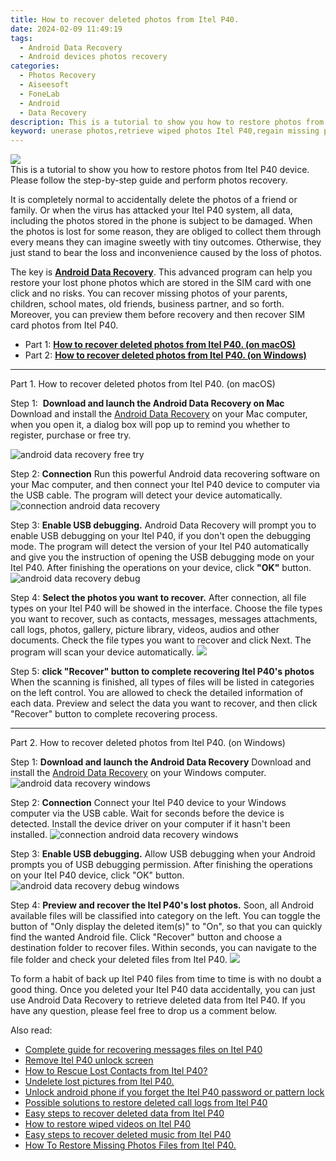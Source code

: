 ```yaml
---
title: How to recover deleted photos from Itel P40.
date: 2024-02-09 11:49:19
tags: 
  - Android Data Recovery
  - Android devices photos recovery
categories: 
  - Photos Recovery
  - Aiseesoft
  - FoneLab
  - Android
  - Data Recovery
description: This is a tutorial to show you how to restore photos from Itel P40 device. Please follow the step-by-step guide and perform photos recovery.
keyword: unerase photos,retrieve wiped photos Itel P40,regain missing photos,Itel P40 photos recovery,save erased photos from Itel P40,recover lost photos from Itel P40,Itel P40 reset but recover photos,Itel P40 deleted photos,how do i recover photos on Itel P40,Itel P40 photos recovery software,my photos deleted from Itel P40 how to undo photos,Itel P40 photos disappeared
---
```


<img src="https://img0mobiles.techidaily.com/images/best-assets/devices/itel/itel-p40/3.jpg" class="atpl-imgstyle"  />

<div class="atpl-content atpl-for-fonelab-android recover-photos">

<div class="atpl-post-description-part-1">
This is a tutorial to show you how to restore photos from Itel P40 device. Please follow the step-by-step guide and perform photos recovery.
</div>



<div class="atpl-post-description-part-2">
<div class="tpl-content-sub-paragraph-normal">
  <p>
    It is completely normal to accidentally delete the photos of a friend or family. Or when the virus has attacked your Itel P40 system, all data, including the photos stored in the phone is subject to be damaged. When the photos is lost for some reason, they are obliged to collect them through every means they can imagine sweetly with tiny outcomes. Otherwise, they just stand to bear the loss and inconvenience caused by the loss of photos.
  </p>
</div>
</div>

<div class="atpl-post-description-part-3">
<div class="tpl-content-sub-paragraph-normal">
    <p>
        The key is <a href="https://tools.techidaily.com/aiseesoft-android-data-recovery/" target="_blank" rel="noopener"><strong>Android Data Recovery</strong></a>. This advanced program can help you restore your lost phone photos which are stored in the SIM card with one click and no risks. You can recover missing photos of your parents, children, school mates, old friends, business partner, and so forth. Moreover, you can preview them before recovery and then recover SIM card photos from Itel P40.
    </p>
</div>
</div>

<ul>
  <li>Part 1: <strong><a href="#p1"> How to recover deleted photos from Itel P40.  (on macOS)</a></strong></li>
  <li>Part 2: <strong><a href="#p2"> How to recover deleted photos from Itel P40.  (on Windows)</a></strong></li>
</ul>




<!-- Part 1 -->
<a id="p1" name="p1" ></a><hr>

<div>
  <span class="atpl-step-part-style">Part 1. How to recover deleted photos from Itel P40. (on macOS)</span>
</div>  

<span class="atpl-stepstyle-a"><span>Step 1: </span></span> <strong>Download and launch the Android Data Recovery on Mac</strong>
Download and install the <a href="https://tools.techidaily.com/aiseesoft-android-data-recovery/" target="_blank" rel="noopener">Android Data Recovery</a> on your Mac computer, when you open it, a dialog box will pop up to remind you whether to register, purchase or free try.

<img src="https://tools.techidaily.com/images/apps/aiseesoft/android-data-recovery/mac-free-try.png" class="atpl-imgstyle" alt="android data recovery free try" />

<span class="atpl-stepstyle-a"><span>Step 2: </span></span> <strong>Connection</strong>
Run this powerful Android data recovering software on your Mac computer, and then connect your Itel P40 device to computer via the USB cable. The program will detect your device automatically.
<img src="https://tools.techidaily.com/images/apps/aiseesoft/android-data-recovery/mac-connection-interface.jpg" class="atpl-imgstyle" alt="connection android data recovery" />

<span class="atpl-stepstyle-a"><span>Step 3: </span></span> <strong>Enable USB debugging.</strong>
Android Data Recovery will prompt you to enable USB debugging on your Itel P40, if you don't open the debugging mode. The program will detect the version of your Itel P40 automatically and give you the instruction of opening the USB debugging mode on your Itel P40. After finishing the operations on your device, click <strong>"OK"</strong> button.
<img src="https://tools.techidaily.com/images/apps/aiseesoft/android-data-recovery/mac-android-usb-debug.jpg"  class="atpl-imgstyle" alt="android data recovery debug" />

<span class="atpl-stepstyle-a"><span>Step 4: </span></span> <strong>Select the photos you want to recover.</strong>
After connection, all file types on your Itel P40 will be showed in the interface. Choose the file types you want to recover, such as contacts, messages, messages attachments, call logs, photos, gallery, picture library, videos, audios and other documents. Check the file types you want to recover and click Next. The program will scan your device automatically.
<img src="https://tools.techidaily.com/images/apps/aiseesoft/android-data-recovery/mac-choose-type-photos.jpg" class="atpl-imgstyle"  />

<span class="atpl-stepstyle-a"><span>Step 5: </span></span> <strong>click "Recover" button to  complete recovering Itel P40's photos</strong>
When the scanning is finished, all types of files will be listed in categories on the left control. You are allowed to check the detailed information of each data. Preview and select the data you want to recover, and then click "Recover" button to complete recovering process.


<a id="p2" name="p2"></a><hr>

<!-- Part 2 -->
<div>
  <span class="atpl-step-part-style">Part 2. How to recover deleted photos from Itel P40. (on Windows)</span>
</div>

<span class="atpl-stepstyle-a"><span>Step 1: </span></span> <strong>Download and launch the Android Data Recovery</strong>
Download and install the <a href="https://tools.techidaily.com/aiseesoft-android-data-recovery/" target="_blank" rel="noopener">Android Data Recovery</a> on your Windows computer.
<img src="https://tools.techidaily.com/images/apps/aiseesoft/android-data-recovery/win-start-interface.png"  class="atpl-imgstyle" alt="android data recovery windows" />

<span class="atpl-stepstyle-a"><span>Step 2: </span></span> <strong>Connection</strong>
Connect your Itel P40 device to your Windows computer via the USB cable. Wait for seconds before the device is detected. Install the device driver on your computer if it hasn't been installed.
<img src="https://tools.techidaily.com/images/apps/aiseesoft/android-data-recovery/win-connection-interface.png" class="atpl-imgstyle" alt="connection android data recovery windows" />

<span class="atpl-stepstyle-a"><span>Step 3: </span></span> <strong>Enable USB debugging.</strong>
Allow USB debugging when your Android prompts you of USB debugging permission. After finishing the operations on your Itel P40 device, click "OK" button.
<img src="https://tools.techidaily.com/images/apps/aiseesoft/android-data-recovery/win-android-usb-debug.png" class="atpl-imgstyle" alt="android data recovery debug windows" />

<span class="atpl-stepstyle-a"><span>Step 4: </span></span> <strong>Preview and recover the Itel P40's lost photos.</strong>
Soon, all Android available files will be classified into category on the left. You can toggle the button of "Only display the deleted item(s)" to "On", so that you can quickly find the wanted Android file. Click "Recover" button and choose a destination folder to recover files. Within seconds, you can navigate to the file folder and check your deleted files from Itel P40.
<img src="https://tools.techidaily.com/images/apps/aiseesoft/android-data-recovery/win-recover-photos.png" class="atpl-imgstyle"  />

<div class="atpl-post-description-part-4">
<div class="tpl-content-sub-paragraph-normal">
  <p>
    To form a habit of back up Itel P40 files from time to time is with no doubt a good thing. Once you deleted your Itel P40 data accidentally, you can just use Android Data Recovery to retrieve deleted data from Itel P40. If you have any question, please feel free to drop us a comment below.
  </p>
</div>
</div>

<ins class="adsbygoogle"
     style="display:block"
     data-ad-client="ca-pub-7571918770474297"
     data-ad-slot="8358498916"
     data-ad-format="auto"
     data-full-width-responsive="true"></ins>

<span class="atpl-alsoreadstyle">Also read:</span>
<div><ul>
<li><a href="/complete-guide-for-recovering-messages-files-on-itel-p40-by-fonelab-android-recover-messages/" target="_blank" rel="noopener"><u>Complete guide for recovering messages files on Itel P40</u></a></li>
<li><a href="/remove-itel-p40-unlock-screen-by-drfone-android-unlock-android-unlock/" target="_blank" rel="noopener"><u>Remove Itel P40 unlock screen</u></a></li>
<li><a href="/how-to-rescue-lost-contacts-from-itel-p40-by-fonelab-android-recover-contacts/" target="_blank" rel="noopener"><u>How to Rescue Lost Contacts from Itel P40?</u></a></li>
<li><a href="/undelete-lost-pictures-from-itel-p40-by-fonelab-android-recover-pictures/" target="_blank" rel="noopener"><u>Undelete lost pictures from Itel P40.</u></a></li>
<li><a href="/unlock-android-phone-if-you-forget-the-itel-p40-password-or-pattern-lock-by-drfone-android-unlock-android-unlock/" target="_blank" rel="noopener"><u>Unlock android phone if you forget the Itel P40 password or pattern lock</u></a></li>
<li><a href="/possible-solutions-to-restore-deleted-call-logs-from-itel-p40-by-fonelab-android-recover-call-logs/" target="_blank" rel="noopener"><u>Possible solutions to restore deleted call logs from Itel P40</u></a></li>
<li><a href="/easy-steps-to-recover-deleted-data-from-itel-p40-by-fonelab-android-recover-data/" target="_blank" rel="noopener"><u>Easy steps to recover deleted data from Itel P40</u></a></li>
<li><a href="/how-to-restore-wiped-videos-on-itel-p40-by-fonelab-android-recover-video/" target="_blank" rel="noopener"><u>How to restore wiped videos on Itel P40</u></a></li>
<li><a href="/easy-steps-to-recover-deleted-music-from-itel-p40-by-fonelab-android-recover-music/" target="_blank" rel="noopener"><u>Easy steps to recover deleted music from Itel P40</u></a></li>
<li><a href="/how-to-restore-missing-photos-files-from-itel-p40-by-fonelab-android-recover-photos/" target="_blank" rel="noopener"><u>How To  Restore Missing Photos Files from Itel P40.</u></a></li>
</ul></div>

</div>
